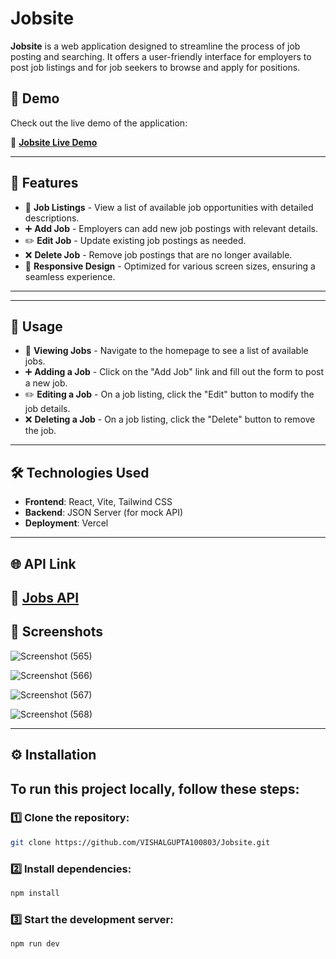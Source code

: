 # Jobsite

**Jobsite** is a web application designed to streamline the process of job posting and searching. It offers a user-friendly interface for employers to post job listings and for job seekers to browse and apply for positions.

## 🚀 Demo
Check out the live demo of the application:

🔗 **[Jobsite Live Demo](https://jobsite-virid.vercel.app/)**

---

## 📌 Features
- 📝 **Job Listings** - View a list of available job opportunities with detailed descriptions.
- ➕ **Add Job** - Employers can add new job postings with relevant details.
- ✏️ **Edit Job** - Update existing job postings as needed.
- ❌ **Delete Job** - Remove job postings that are no longer available.
- 📱 **Responsive Design** - Optimized for various screen sizes, ensuring a seamless experience.

---

---

## 🎯 Usage
- 📝 **Viewing Jobs** - Navigate to the homepage to see a list of available jobs.
- ➕ **Adding a Job** - Click on the "Add Job" link and fill out the form to post a new job.
- ✏️ **Editing a Job** - On a job listing, click the "Edit" button to modify the job details.
- ❌ **Deleting a Job** - On a job listing, click the "Delete" button to remove the job.

---

## 🛠️ Technologies Used
- **Frontend**: React, Vite, Tailwind CSS  
- **Backend**: JSON Server (for mock API)  
- **Deployment**: Vercel  

---
## 🌐 API Link
🔗 **[Jobs API](https://jobs-api-2xmn.onrender.com/jobs)**
---


## 📸 Screenshots

![Screenshot (565)](https://github.com/user-attachments/assets/f2cc0818-fa3d-49ca-ab30-d9cdfdf1fa43)

![Screenshot (566)](https://github.com/user-attachments/assets/bf8b3f16-730c-4827-aa43-64ee4a1697c2)

![Screenshot (567)](https://github.com/user-attachments/assets/d8ab7870-39f7-42cc-a402-75172e62cbab)

![Screenshot (568)](https://github.com/user-attachments/assets/1d5797cf-fb70-4152-9d91-4aa8e18f3098)

---

## ⚙️ Installation
To run this project locally, follow these steps:
---

### 1️⃣ **Clone the repository**:
   ```bash
   git clone https://github.com/VISHALGUPTA100803/Jobsite.git
```
### 2️⃣ **Install dependencies**:
   ```bash
   npm install
```
### 3️⃣ **Start the development server**:
   ```bash
   npm run dev
 ```

